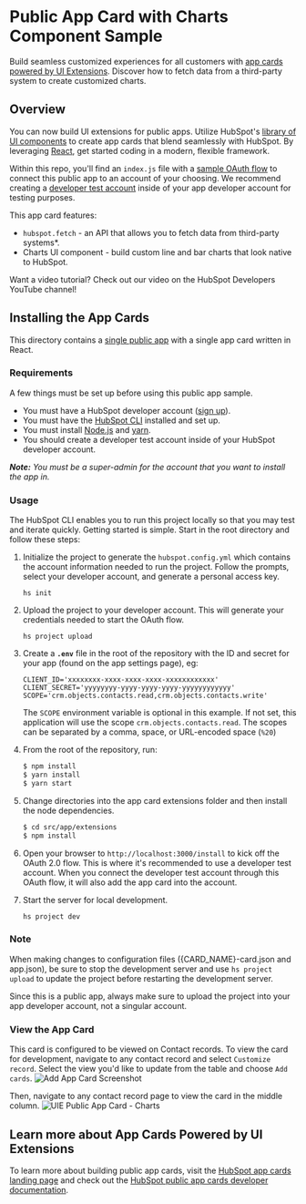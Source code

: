 # Public App Card with Charts Component Sample
Build seamless customized experiences for all customers with [app cards powered by UI Extensions](https://hubs.la/Q02Rzqx10). Discover how to fetch data from a third-party system to create customized charts.

## Overview
You can now build UI extensions for public apps. Utilize HubSpot's [library of UI components](https://hubs.la/Q02RR5bV0) to create app cards that blend seamlessly with HubSpot. By leveraging [React](https://react.dev/), get started coding in a modern, flexible framework. 

Within this repo, you'll find an `index.js` file with a [sample OAuth flow](https://github.com/HubSpot/oauth-quickstart-nodejs) to connect this public app to an account of your choosing. We recommend creating a [developer test account](https://developers.hubspot.com/docs/api/account-types#developer-test-accounts) inside of your app developer account for testing purposes. 

This app card features:
- `hubspot.fetch` - an API that allows you to fetch data from third-party systems*.
- Charts UI component - build custom line and bar charts that look native to HubSpot. 

Want a video tutorial? Check out our video on the HubSpot Developers YouTube channel!

## Installing the App Cards
This directory contains a [single public app](https://hubs.la/Q02Rzt0g0) with a single app card written in React. 

### Requirements
A few things must be set up before using this public app sample.
- You must have a HubSpot developer account ([sign up](https://hubs.la/Q02Rzsjc0)).
- You must have the [HubSpot CLI](https://github.com/HubSpot/hubspot-cli/blob/main/packages/cli/README.md) installed and set up. 
- You must install [Node.js](https://nodejs.org/en/download/package-manager) and [yarn](https://yarnpkg.com/getting-started). 
- You should create a developer test account inside of your HubSpot developer account.

_**Note:** You must be a super-admin for the account that you want to install the app in._

### Usage
The HubSpot CLI enables you to run this project locally so that you may test and iterate quickly. Getting started is simple. Start in the root directory and follow these steps:

1. Initialize the project to generate the `hubspot.config.yml` which contains the account information needed to run the project. Follow the prompts, select your developer account, and generate a personal access key.
    ``` 
    hs init 
    ```

2. Upload the project to your developer account. This will generate your credentials needed to start the OAuth flow. 
    ```
    hs project upload
    ```

3. Create a **`.env`** file in the root of the repository with the ID and secret for your app (found on the app settings page), eg:
   ```
   CLIENT_ID='xxxxxxxx-xxxx-xxxx-xxxx-xxxxxxxxxxxx'
   CLIENT_SECRET='yyyyyyyy-yyyy-yyyy-yyyy-yyyyyyyyyyyy'
   SCOPE='crm.objects.contacts.read,crm.objects.contacts.write'
   ```
   The `SCOPE` environment variable is optional in this example. 
   If not set, this application will use the scope `crm.objects.contacts.read`.
   The scopes can be separated by a comma, space, or URL-encoded space (`%20`)

4. From the root of the repository, run:
   ```bash
   $ npm install
   $ yarn install
   $ yarn start
   ```

5. Change directories into the app card extensions folder and then install the node dependencies. 
   ```bash
   $ cd src/app/extensions
   $ npm install
   ```

6. Open your browser to `http://localhost:3000/install` to kick off the OAuth 2.0 flow. This is where it's recommended to use a developer test account. When you connect the developer test account through this OAuth flow, it will also add the app card into the account. 

7. Start the server for local development. 
    ```
    hs project dev
    ```

### Note
When making changes to configuration files ({CARD_NAME}-card.json and app.json), be sure to stop the development server and use `hs project upload` to update the project before restarting the development server.

Since this is a public app, always make sure to upload the project into your app developer account, not a singular account. 

### View the App Card
This card is configured to be viewed on Contact records. To view the card for development, navigate to any contact record and select `Customize record`. Select the view you'd like to update from the table and choose `Add cards`.
![Add App Card Screenshot](https://github.com/user-attachments/assets/deb4a103-f399-472b-88bb-86939a886760)

Then, navigate to any contact record page to view the card in the middle column.
![UIE Public App Card - Charts](https://github.com/user-attachments/assets/15f5289e-6cd2-4e82-886d-f1c2ab472598)


## Learn more about App Cards Powered by UI Extensions
To learn more about building public app cards, visit the [HubSpot app cards landing page](https://hubs.la/Q02Rzqx10) and check out the [HubSpot public app cards developer documentation](https://hubs.la/Q02Rzv5y0). 
